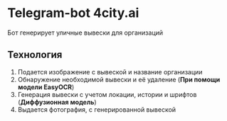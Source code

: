 # Telegram-bot 4city.ai
Бот генерирует уличные вывески для организаций

## Технология
1. Подается изображение с вывеской и название организации
2. Обнаружение необходимой вывески и её удаление (**При помощи модели EasyOCR**)
3. Генерация вывески с учетом локации, истории и шрифтов (**Диффузионная модель**)
4. Выдается фотография, с генерированной вывеской
